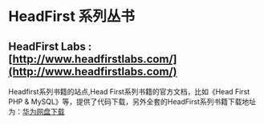 # HeadFirst 系列丛书

## HeadFirst Labs : [http://www.headfirstlabs.com/](http://www.headfirstlabs.com/)

Headfirst系列书籍的站点,Head First系列书籍的官方文档，比如《Head First PHP & MySQL》等，提供了代码下载，另外全套的HeadFirst系列书籍下载地址为：[华为网盘下载](http://dl.dbank.com/c0luaykzj4)




